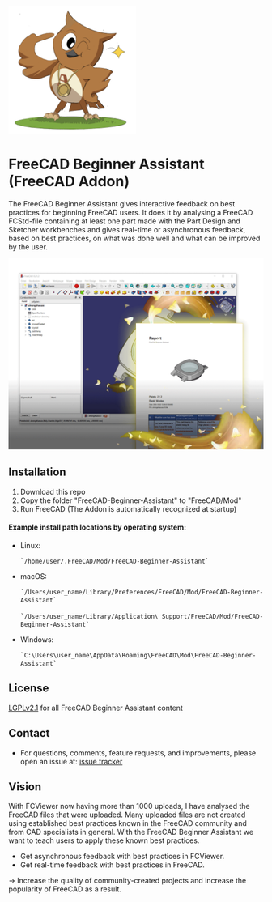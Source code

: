 <img src="bolt.jpg" alt="Bolt - FreeCAD Beginner Assistant Owl Icon" style="max-width:50%;"/>

# FreeCAD Beginner Assistant (FreeCAD Addon)


The FreeCAD Beginner Assistant gives interactive feedback on best practices for beginning FreeCAD users. It does it by analysing a FreeCAD FCStd-file containing at least one part made with the Part Design and Sketcher workbenches and gives real-time or asynchronous feedback, based on best practices, on what was done well and what can be improved by the user.

![FreeCAD Beginner Assistant Overview](freecad-beginner-assistant-overview.png)


## Installation
1. Download this repo
2. Copy the folder "FreeCAD-Beginner-Assistant" to "FreeCAD/Mod"
3. Run FreeCAD (The Addon is automatically recognized at startup)

#### Example install path locations by operating system:

* Linux:

      `/home/user/.FreeCAD/Mod/FreeCAD-Beginner-Assistant`


* macOS:

      `/Users/user_name/Library/Preferences/FreeCAD/Mod/FreeCAD-Beginner-Assistant`

      `/Users/user_name/Library/Application\ Support/FreeCAD/Mod/FreeCAD-Beginner-Assistant`


* Windows:

      `C:\Users\user_name\AppData\Roaming\FreeCAD\Mod\FreeCAD-Beginner-Assistant`



## License
[LGPLv2.1](https://github.com/alekssadowski95/FreeCAD-Beginner-Assistant/blob/main/LICENSE) for all FreeCAD Beginner Assistant content

## Contact
* For questions, comments, feature requests, and improvements, please open an issue at: [issue tracker](https://github.com/alekssadowski95/FreeCAD-Beginner-Assistant/issues)

## Vision
With FCViewer now having more than 1000 uploads, I have analysed the FreeCAD files that were uploaded. Many uploaded files are not created using established best practices known in the FreeCAD community and from CAD specialists in general. With the FreeCAD Beginner Assistant we want to teach users to apply these known best practices. 
- Get asynchronous feedback with best practices in FCViewer.
- Get real-time feedback with best practices in FreeCAD.

-> Increase the quality of community-created projects and increase the popularity of FreeCAD as a result.
